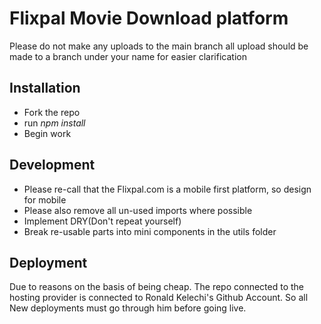 # Flixpal Movie Download platform
Please do not make any uploads to the main branch all upload should be made to a branch under your name for easier clarification

## Installation
- Fork the repo
- run _npm install_
- Begin work

## Development
- Please re-call that the Flixpal.com is a mobile first platform, so design for mobile
- Please also remove all un-used imports where possible
- Implement DRY(Don't repeat yourself)
- Break re-usable parts into mini components in the utils folder

## Deployment
Due to reasons on the basis of being cheap. The repo connected to the hosting provider is connected to Ronald Kelechi's Github  Account.
So all New deployments must go through him before going live.
